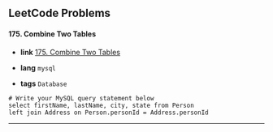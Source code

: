 ## LeetCode Problems



#### 175. Combine Two Tables

- **link**  [175. Combine Two Tables](https://leetcode.com/problems/combine-two-tables/)

- **lang**  `mysql` 
- **tags**  `Database` 

```mysql
# Write your MySQL query statement below
select firstName, lastName, city, state from Person
left join Address on Person.personId = Address.personId
```

---

